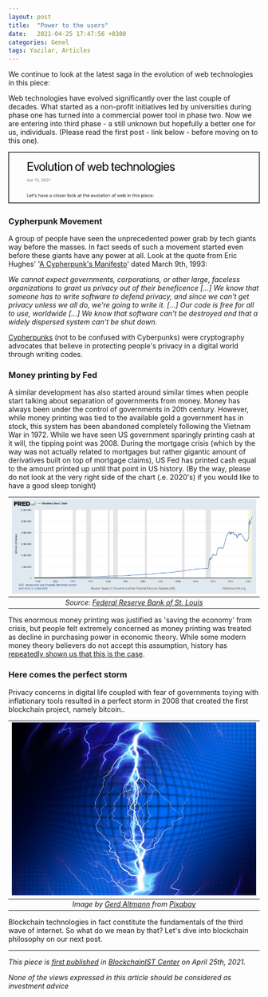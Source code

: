 ```yaml
---
layout: post
title:  "Power to the users"
date:   2021-04-25 17:47:56 +0300
categories: Genel
tags: Yazılar, Articles
---
```


We continue to look at the latest saga in the evolution of web technologies in this piece: 

Web technologies have evolved significantly over the last couple of decades. What started as a non-profit initiatives led by universities during phase one has turned into a commercial power tool in phase two. Now we are entering into third phase - a still unknown but hopefully a better one for us, individuals. (Please read the first post - link below - before moving on to this one). 

<a href="/genel/2021/04/15/evolution-of-web-technologies.html">
         <img alt="post" src="/assets/evolution_of_web_technologies_800.png"></a>

### Cypherpunk Movement
A group of people have seen the unprecedented power grab by tech giants way before the masses. In fact seeds of such a movement started even before these giants have any power at all. Look at the quote from Eric Hughes' '[A Cypherpunk's Manifesto](https://nakamotoinstitute.org/static/docs/cypherpunk-manifesto.txt)' dated March 9th, 1993: 

*We cannot expect governments, corporations, or other large, faceless organizations to grant us privacy out of their beneficence [...] We know that someone has to write software to defend privacy, and since we can't get privacy unless we all do, we're going to write it. [...] Our code is free for all to use, worldwide [...] We know that software can't be destroyed and that a widely dispersed system can't be shut down.*

[Cypherpunks](https://en.wikipedia.org/wiki/Cypherpunk) (not to be confused with Cyberpunks) were cryptography advocates that believe in protecting people's privacy in a digital world through writing codes. 

### Money printing by Fed

A similar development has also started around similar times when people start talking about separation of governments from money. Money has always been under the control of governments in 20th century. However, while money printing was tied to the available gold a government has in stock, this system has been abandoned completely following the Vietnam War in 1972. While we have seen US government sparingly printing cash at it will, the tipping point was 2008. During the mortgage crisis (which by the way was not  actually related to mortgages but rather gigantic amount of derivatives built on top of mortgage claims), US Fed has printed cash  equal to the amount printed up until that point in US history. (By the way, please do not look at the very right side of the chart (.e. 2020's) if you would like to have a good sleep tonight)

| ![fed_monetary_base](/assets/fredgraph_monetary_base_800.png)|
|:--:| 
| *Source: [Federal Reserve Bank of St. Louis](https://fred.stlouisfed.org/series/BOGMBASE)*|

This enormous money printing was justified as 'saving the economy' from crisis, but people felt extremely concerned as money printing was treated as decline in purchasing power in economic theory. While some modern money theory believers do not accept this assumption, history has [repeatedly shown us that this is the case](https://en.wikipedia.org/wiki/Hyperinflation#Money_supply). 

### Here comes the perfect storm

Privacy concerns in digital life coupled with fear of governments toying with inflationary tools resulted in a perfect storm in 2008 that created the first blockchain project, namely bitcoin.. 

| ![power_charge](/assets/flash-3604915_800.jpg)|
|:--:| 
| *Image by [Gerd Altmann](https://pixabay.com/users/geralt-9301/) from [Pixabay](https://pixabay.com/)*|

Blockchain technologies in fact constitute the fundamentals of the third wave of internet. So what do we mean by that? Let's dive into blockchain philosophy on our next post. 

---
*This piece is [first published](https://medium.com/bcistcenter/evolution-of-web-technologies-ffc9c983940c) in [BlockchainIST Center](https://medium.com/blockchainist-center) on April 25th, 2021.*

*None of the views expressed in this article should be considered as investment advice*

